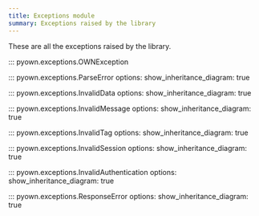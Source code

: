 ```yaml
---
title: Exceptions module
summary: Exceptions raised by the library
---
```


These are all the exceptions raised by the library.

::: pyown.exceptions.OWNException

::: pyown.exceptions.ParseError
    options:
        show_inheritance_diagram: true

::: pyown.exceptions.InvalidData
    options:
        show_inheritance_diagram: true

::: pyown.exceptions.InvalidMessage
    options:
        show_inheritance_diagram: true

::: pyown.exceptions.InvalidTag
    options:
        show_inheritance_diagram: true

::: pyown.exceptions.InvalidSession
    options:
        show_inheritance_diagram: true

::: pyown.exceptions.InvalidAuthentication
    options:
        show_inheritance_diagram: true

::: pyown.exceptions.ResponseError
    options:
        show_inheritance_diagram: true
